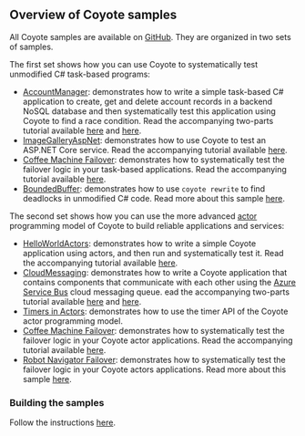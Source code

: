 ## Overview of Coyote samples

All Coyote samples are available on [GitHub](https://github.com/microsoft/coyote/tree/main/Samples).
They are organized in two sets of samples.

The first set shows how you can use Coyote to systematically test unmodified C# task-based programs:

- [AccountManager](https://github.com/microsoft/coyote/tree/main/Samples/AccountManager):
  demonstrates how to write a simple task-based C# application to create, get and delete account
  records in a backend NoSQL database and then systematically test this application using Coyote to
  find a race condition. Read the accompanying two-parts tutorial available
  [here](../tutorials/first-concurrency-unit-test.md) and
  [here](../tutorials/test-concurrent-operations.md).
- [ImageGalleryAspNet](https://github.com/microsoft/coyote/tree/main/Samples/WebApps/ImageGalleryAspNet):
  demonstrates how to use Coyote to test an ASP.NET Core service. Read the accompanying tutorial
  available [here](../tutorials/testing-aspnet-service.md).
- [Coffee Machine Failover](https://github.com/microsoft/coyote/tree/main/Samples/CoffeeMachineTasks): demonstrates
  how to systematically test the failover logic in your task-based applications. Read the
  accompanying tutorial available [here](../tutorials/test-failover.md).
- [BoundedBuffer](https://github.com/microsoft/coyote/tree/main/Samples/BoundedBuffer): demonstrates
  how to use `coyote rewrite` to find deadlocks in unmodified C# code. Read more about this sample
  [here](tasks/bounded-buffer.md).

The second set shows how you can use the more advanced
[actor](https://microsoft.github.io/coyote/concepts/actors/overview/) programming model of
Coyote to build reliable applications and services:

- [HelloWorldActors](https://github.com/microsoft/coyote/tree/main/Samples/HelloWorldActors):
  demonstrates how to write a simple Coyote application using actors, and then run and
  systematically test it. Read the accompanying tutorial available
  [here](../tutorials/actors/hello-world.md).
- [CloudMessaging](https://github.com/microsoft/coyote/tree/main/Samples/CloudMessaging):
  demonstrates how to write a Coyote application that contains components that communicate with each
  other using the [Azure Service Bus](https://azure.microsoft.com/en-us/services/service-bus/) cloud
  messaging queue. ead the accompanying two-parts tutorial available
  [here](../tutorials/actors/raft-azure.md) and [here](../tutorials/actors/raft-mocking.md).
- [Timers in Actors](https://github.com/microsoft/coyote/tree/main/Samples/Timers): demonstrates how
  to use the timer API of the Coyote actor programming model.
- [Coffee Machine Failover](https://github.com/microsoft/coyote/tree/main/Samples/CoffeeMachineActors): demonstrates
  how to systematically test the failover logic in your Coyote actor applications. Read the
  accompanying tutorial available [here](../tutorials/actors/test-failover.md).
- [Robot Navigator Failover](https://github.com/microsoft/coyote/tree/main/Samples/DrinksServingRobotActors):
  demonstrates how to systematically test the failover logic in your Coyote actors applications.
  Read more about this sample [here](actors/failover-robot-navigator.md).

### Building the samples

Follow the instructions [here](https://github.com/microsoft/coyote/tree/main/Samples/README.md).
